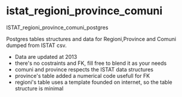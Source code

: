 istat_regioni_province_comuni
=============================

ISTAT_regioni_province_comuni_postgres

Postgres tables structures and data for Regioni,Province and Comuni dumped from ISTAT csv.

- Data are updated at 2013
- there's no costraints and FK, fill free to blend it as your needs
- comuni and province respects the ISTAT data structures
- province's table added a numerical code usefull for FK
- regioni's table uses a template founded on internet, so the table structure is minimal
